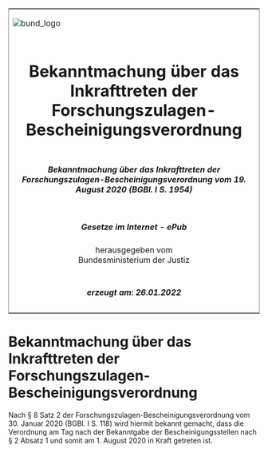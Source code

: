 <span id="DECKBLATT.html"></span>

<table border="0" frame="border" width="100%">

<tr valign="top">

<td align="left">

![bund\_logo](BfJ_2021_Web_de_de.gif)

</td>

<td align="right">

 

</td>

</tr>

<tr align="center" valign="middle">

<td colspan="2">

# Bekanntmachung über das Inkrafttreten der Forschungszulagen-Bescheinigungsverordnung

</td>

</tr>

<tr align="center" valign="middle">

<td colspan="2">

##### Bekanntmachung über das Inkrafttreten der Forschungszulagen-Bescheinigungsverordnung vom 19. August 2020 (BGBl. I S. 1954)

</td>

</tr>

<tr align="center" valign="middle">

<td colspan="2">

  
  

##### Gesetze im Internet - ePub  
  
herausgegeben vom  
Bundesministerium der Justiz

</td>

</tr>

<tr align="center" valign="bottom">

<td colspan="2">

  
  

##### erzeugt am: 26.01.2022

</td>

</tr>

</table>

<span id="BJNR195400020.html"></span>

# Bekanntmachung über das Inkrafttreten der Forschungszulagen-Bescheinigungsverordnung

<div>

<div class="jnhtml">

<div>

<div class="jurAbsatz">

Nach § 8 Satz 2 der Forschungszulagen-Bescheinigungsverordnung vom 30.
Januar 2020 (BGBl. I S. 118) wird hiermit bekannt gemacht, dass die
Verordnung am Tag nach der Bekanntgabe der Bescheinigungsstellen nach §
2 Absatz 1 und somit am 1. August 2020 in Kraft getreten ist.

</div>

</div>

</div>

</div>
